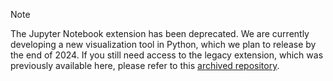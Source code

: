 > [!NOTE]  
> The Jupyter Notebook extension has been deprecated. We are currently developing a new visualization tool in Python, which we plan to release by the end of 2024. If you still need access to the legacy extension, which was previously available here, please refer to this [archived repository](https://github.com/GraphScope/jupyter-legacy).